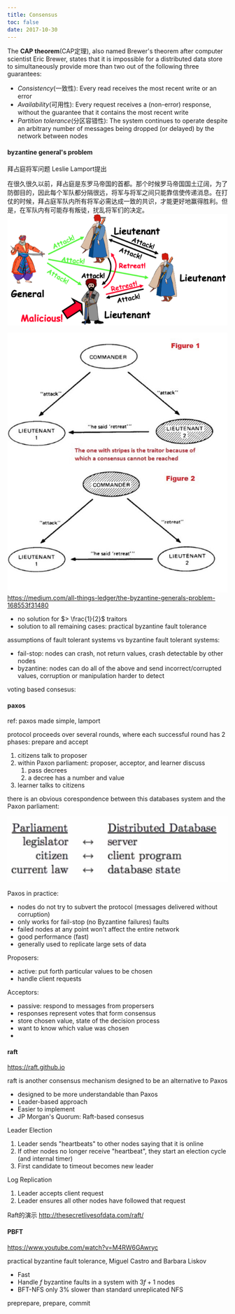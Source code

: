 ```yaml
---
title: Consensus 
toc: false
date: 2017-10-30
---
```


The **CAP theorem**(CAP定理), also named Brewer's theorem after computer scientist Eric Brewer, states that it is impossible for a distributed data store to simultaneously provide more than two out of the following three guarantees:

* *Consistency*(一致性): Every read receives the most recent write or an error
* *Availability*(可用性): Every request receives a (non-error) response, without the guarantee that it contains the most recent write
* *Partition tolerance*(分区容错性): The system continues to operate despite an arbitrary number of messages being dropped (or delayed) by the network between nodes



#### byzantine general's problem
拜占庭将军问题 Leslie Lamport提出


在很久很久以前，拜占庭是东罗马帝国的首都。那个时候罗马帝国国土辽阔，为了防御目的，因此每个军队都分隔很远，将军与将军之间只能靠信使传递消息。在打仗的时候，拜占庭军队内所有将军必需达成一致的共识，才能更好地赢得胜利。但是，在军队内有可能存有叛徒，扰乱将军们的决定。
![byzantine_genera](figures/byzantine_general.png)

![](figures/15658709632698.jpg)
https://medium.com/all-things-ledger/the-byzantine-generals-problem-168553f31480

* no solution for $> \frac{1}{2}$ traitors
* solution to all remaining cases: practical byzantine fault tolerance

assumptions of fault tolerant systems vs byzantine fault tolerant systems:

* fail-stop: nodes can crash, not return values, crash detectable by other nodes
* byzantine: nodes can do all of the above and send incorrect/corrupted values, corruption or manipulation harder to detect


voting based consesus: 

#### paxos

ref: paxos made simple, lamport

protocol proceeds over several rounds, where each successful round has 2 phases: prepare and accept

1. citizens talk to proposer
2. within Paxon parliament: proposer, acceptor, and learner discuss
    1. pass decrees
    2. a decree has a number and value
3. learner talks to citizens


there is an obvious corespondence between this databases system and the Paxon parliament:

![correspondence_between_database_and_parliament](figures/correspondence_between_database_and_parliament.png)

Paxos in practice:

* nodes do not try to subvert the protocol (messages delivered without corruption)
* only works for fail-stop (no Byzantine failures) faults
* failed nodes at any point won't affect the entire network
* good performance (fast)
* generally used to replicate large sets of data



Proposers:

* active: put forth particular values to be chosen
* handle client requests

Acceptors:

* passive: respond to messages from propersers
* responses represent votes that form consensus
* store chosen value, state of the decision process
* want to know which value was chosen
* 


#### raft

https://raft.github.io

raft is another consensus mechanism designed to be an alternative to Paxos

* designed to be more understandable than Paxos
* Leader-based approach
* Easier to implement
* JP Morgan's Quorum: Raft-based consesus


Leader Election

1. Leader sends "heartbeats" to other nodes saying that it is online
2. If other nodes no longer receive "heartbeat", they start an election cycle (and internal timer)
3. First candidate to timeout becomes new leader

Log Replication

1. Leader accepts client request
2. Leader ensures all other nodes have followed that request

Raft的演示 http://thesecretlivesofdata.com/raft/


#### PBFT

https://www.youtube.com/watch?v=M4RW6GAwryc

practical byzantine fault tolerance, Miguel Castro and Barbara Liskov

* Fast
* Handle $f$ byzantine faults in a system with $3f + 1$ nodes
* BFT-NFS only 3% slower than standard unreplicated NFS

preprepare, prepare, commit